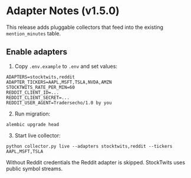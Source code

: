 
# Adapter Notes (v1.5.0)

This release adds pluggable collectors that feed into the existing `mention_minutes` table.

## Enable adapters

1) Copy `.env.example` to `.env` and set values:
```
ADAPTERS=stocktwits,reddit
ADAPTER_TICKERS=AAPL,MSFT,TSLA,NVDA,AMZN
STOCKTWITS_RATE_PER_MIN=60
REDDIT_CLIENT_ID=...
REDDIT_CLIENT_SECRET=...
REDDIT_USER_AGENT=Tradersecho/1.0 by you
```

2) Run migration:
```
alembic upgrade head
```

3) Start live collector:
```
python collector.py live --adapters stocktwits,reddit --tickers AAPL,MSFT,TSLA
```

Without Reddit credentials the Reddit adapter is skipped. StockTwits uses public symbol streams.
